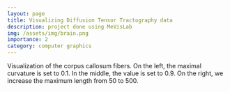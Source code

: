```yaml
---
layout: page
title: Visualizing Diffusion Tensor Tractography data
description: project done using MeVisLab 
img: /assets/img/brain.png
importance: 2
category: computer graphics
---
```



<div class="row">
    <div class="col-sm mt-3 mt-md-0">
        <img class="img-fluid rounded z-depth-1" src="{{ '/assets/img/brain2.PNG' | relative_url }}" alt="" title="example 1"/>
    </div>
    <div class="col-sm mt-3 mt-md-0">
        <img class="img-fluid rounded z-depth-1" src="{{ '/assets/img/brain3.PNG' | relative_url }}" alt="" title="example 2"/>
    </div>
    <div class="col-sm mt-3 mt-md-0">
        <img class="img-fluid rounded z-depth-1" src="{{ '/assets/img/brain4.PNG' | relative_url }}" alt="" title="example 3"/>
    </div>
</div>
<div class="caption">
    Visualization of the corpus callosum fibers. On the left, the maximal curvature is set to 0.1. In the middle, the value is set to 0.9. On the right, we increase the maximum length from 50 to 500.
</div>



